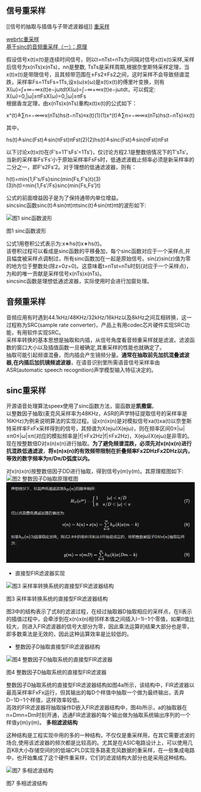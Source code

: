 ## 信号重采样  
[[信号的抽取与插值与子带滤波器组]]
[重采样](https://shichaog1.gitbooks.io/hand-book-of-speech-enhancement-and-recognition/content/chapter2.html#)  

[webrtc重采样](https://xjsxjtu.github.io/2017-07-08/LearningWebRTC-audio_resample/)  
[基于sinc的音频重采样（一）：原理](https://www.cnblogs.com/talkaudiodev/p/14395528.html)

假设信号x(t)x(t)是连续时间信号，则以t=nTst=nTs为间隔对信号x(t)x(t)采样,采样后信号为x(nTs)x(nTs)，nn是整数, TsTs是采样周期,根据奈奎斯特采样定理，当x(t)x(t)是带限信号，且其频带范围在±Fs2±Fs2之间，这时采样不会导致频谱混跌，采样率Fs=1TsFs=1Ts,设x(ω)x(ω)是x(t)x(t)的傅里叶变换，则有X(ω)=∫+∞−∞x(t)e−jωtdtX(ω)=∫−∞+∞x(t)e−jωtdt，可以假定:  
X(ω)=0,|ω|≥πFsX(ω)=0,|ω|≥πFs  
根据香龙定理，由x(nTs)x(nTs)重构x(t)x(t)的公式如下：

x^(t)≜∑n=−∞∞x(nTs)hs(t−nTs)≡x(t)(1)(1)x^(t)≜∑n=−∞∞x(nTs)hs(t−nTs)≡x(t)

其中，

hs(t)≜sinc(Fst)≜sin(πFst)πFst(2)(2)hs(t)≜sinc(Fst)≜sin(πFst)πFst

以下讨论x(t)x(t)在(F′s=1T′sFs′=1Ts′)，仅讨论方程2.1是整数倍情况下的T′sTs′。  
当新的采样率Fs′Fs′小于原始采样率FsFs时，低通滤波截止频率必须是新采样率的二分之一，即F′s2Fs′2。对于理想的低通滤波器，则有：

h(t)=min{1,F′s/Fs}sinc(min{Fs,F′s}t)(3)(3)h(t)=min{1,Fs′/Fs}sinc(min{Fs,Fs′}t)

公式的前面增益因子是为了保持通带内单位增益。  
sincsinc函数sinc(t)≜sin(πt)πtsinc(t)≜sin(πt)πt的波形如下:

![图1 sinc函数波形](https://shichaog1.gitbooks.io/hand-book-of-speech-enhancement-and-recognition/content/assets/sinc.png)

图1 sinc函数波形

公式1用卷积公式表示为:x∗hs(t)x∗hs(t)。  
该卷积过程可以看成是sinc函数的平移叠加，每个sinc函数对应于一个采样点,并且幅度被采样点调制过，所有sinc函数加在一起是原始信号。sin(z)sin(z)值为零的地方位于整数处(除z=0z=0)。这意味着t=nTst=nTs时刻(对应于一个采样点)，为和的唯一贡献是采样信号x(nTs)x(nTs)。  
sincsinc函数是理想低通滤波器，实际使用时会进行加窗处理。
## 音频重采样

音频应用有时遇到44.1kHz/48KHz/32kHz/16kHz以及8kHz之间互相转换，这一过程称为SRC(sample rate converter)，产品上有用codec芯片硬件实现SRC功能，有用软件实现SRC。  
采样率转换的基本思想是抽取和内插，从信号角度看音频重采样就是滤波。滤波函数的窗口大小以及插值函数一旦被确定,其重采样的性能也就确定了。  
抽取可能引起频谱混叠，而内插会产生镜频分量。**通常在抽取前先加抗混叠滤波器,在内插后加抗镜频滤波器**，在语音识别里所需语音信号采样率由ASR(automatic speech recognition)声学模型输入特征决定的。
## sinc重采样

开源语音处理算法speex使用了sinc函数方法，窗函数是**凯撒窗**。  
以整数因子抽取(麦克风采样率为48KHz，ASR的声学特征提取信号的采样率是16KHz)为例来说明算法的实现过程。设x(n)x(n)是对模拟信号xa(t)xa(t)以奈奎斯特采样率FxFx采样得到的信号，其频谱为X(ejω)X(ejω)，则在频率区间0≤|ω|≤π0≤|ω|≤π(对应的模拟频率是|f|≤Fx2Hz|f|≤Fx2Hz)，X(ejω)X(ejω)是非零的。现在按整数倍D对x(n)x(n)进行抽取。**为了避免频谱混跌，必须先对x(n)x(n)进行抗混跌低通滤波**，**将x(n)x(n)的有效频带限制在折叠频率Fx2DHzFx2DHz以内，等效的数字频率为π/Dπ/D弧度以内。**

对x(n)x(n)按整数倍因子DD进行抽取，得到信号y(m)y(m)。其原理框图如下:  
![图2 整数因子D抽取原理框图](https://shichaog1.gitbooks.io/hand-book-of-speech-enhancement-and-recognition/content/assets/down_sample.png) 
![image](https://raw.githubusercontent.com/andyye1999/image-hosting/master/20220524/image.1gauf3qv11gg.webp)
-   直接型FIR滤波器实现

![图3 采样率转换系统的直接型FIR滤波器结构](https://shichaog1.gitbooks.io/hand-book-of-speech-enhancement-and-recognition/content/assets/dir_fir_down.png)

图3 采样率转换系统的直接型FIR滤波器结构

图3中的结构表示了式8的滤波过程，在经过抽取器D抽取相应的采样点，在II表示的插值过程中，会牵涉到在x(n)x(n)相邻样本值之间插入I−1I−1个零值，如果II值比较大，则进入FIR滤波器的信号大部分为零，因此乘法运算的结果大部分也是零，即多数乘法是无效的，因此这种运算效率是比较低的。

-   整数因子D抽取直接型FIR滤波器结构

![图4 整数因子D抽取系统的直接型FIR滤波器](https://shichaog1.gitbooks.io/hand-book-of-speech-enhancement-and-recognition/content/assets/D_FIR.png)

图4 整数因子D抽取系统的直接型FIR滤波器

整数因子D抽取系统的直接型FIR滤波器结构如图4a所示，该结构中，FIR滤波器以最高采样率FxFx运行，但其输出的每D个样值中抽取一个做为最终输出，丢弃D−1D−1个样值，这样效率较低。  
高效的FIR滤波器将抽取操作D嵌入FIR滤波器结构中，图4b所示，a的抽取器在n=Dmn=Dm时刻开通，选通FIR滤波器的每个输出做为抽取系统输出序列的一个样值y(m)y(m)。
**多相滤波结构**

这种结构是工程实现中用的多的一种结构，不仅仅是重采样用，在其它需要滤波的场合,使用该滤波器的频次都是比较高的。尤其是在ASIC电路设计上，可以使用几百KB大小存储空间的的低端CPLD实现多路麦克风数据的重采样，在一些集成电路中，也开始集成了这个硬件重采样，它们的滤波结构大部分也是采用这种结构。

![图7 多相滤波结构](https://shichaog1.gitbooks.io/hand-book-of-speech-enhancement-and-recognition/content/assets/polyphase_fir.png)

图7 多相滤波结构